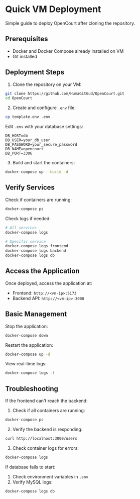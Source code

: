 # Quick VM Deployment

Simple guide to deploy OpenCourt after cloning the repository.

## Prerequisites
- Docker and Docker Compose already installed on VM
- Git installed

## Deployment Steps

1. Clone the repository on your VM:
```bash
git clone https://github.com/HumaGitGud/OpenCourt.git
cd OpenCourt
```

2. Create and configure `.env` file:
```bash
cp template.env .env
```

Edit `.env` with your database settings:
```
DB_HOST=db
DB_USER=your_db_user
DB_PASSWORD=your_secure_password
DB_NAME=opencourt
DB_PORT=3306
```

3. Build and start the containers:
```bash
docker-compose up --build -d
```

## Verify Services

Check if containers are running:
```bash
docker-compose ps
```

Check logs if needed:
```bash
# All services
docker-compose logs

# Specific service
docker-compose logs frontend
docker-compose logs backend
docker-compose logs db
```

## Access the Application

Once deployed, access the application at:
- Frontend: `http://<vm-ip>:5173`
- Backend API: `http://<vm-ip>:3000`

## Basic Management

Stop the application:
```bash
docker-compose down
```

Restart the application:
```bash
docker-compose up -d
```

View real-time logs:
```bash
docker-compose logs -f
```

## Troubleshooting

If the frontend can't reach the backend:
1. Check if all containers are running:
```bash
docker-compose ps
```

2. Verify the backend is responding:
```bash
curl http://localhost:3000/users
```

3. Check container logs for errors:
```bash
docker-compose logs
```

If database fails to start:
1. Check environment variables in `.env`
2. Verify MySQL logs:
```bash
docker-compose logs db
```